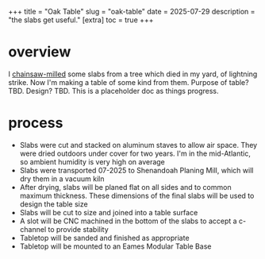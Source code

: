 +++
title = "Oak Table"
slug = "oak-table"
date = 2025-07-29
description = "the slabs get useful."
[extra]
  toc = true
+++

# overview

I [chainsaw-milled](https://nnix.com/projects/logmilling) some slabs from a tree which died in my yard, of lightning strike. Now I'm making a table of some kind from them. Purpose of table? TBD. Design? TBD. This is a placeholder doc as things progress.

# process
* Slabs were cut and stacked on aluminum staves to allow air space. They were dried outdoors under cover for two years. I'm in the mid-Atlantic, so ambient humidity is very high on average
* Slabs were transported 07-2025 to Shenandoah Planing Mill, which will dry them in a vacuum kiln
* After drying, slabs will be planed flat on all sides and to common maximum thickness. These dimensions of the final slabs will be used to design the table size
* Slabs will be cut to size and joined into a table surface
* A slot will be CNC machined in the bottom of the slabs to accept a c-channel to provide stability
* Tabletop will be sanded and finished as appropriate
* Tabletop will be mounted to an Eames Modular Table Base